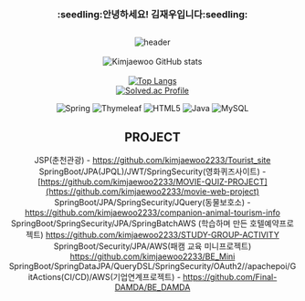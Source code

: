 
<div align="center"><h3>:seedling:안녕하세요! 김재우입니다:seedling:</h3>

## 
![header](https://capsule-render.vercel.app/api?type=wave&color=timeGradient&height=300&section=header&text=jaewookim&fontSize=90&fontColor=d6ace6)
<br><br>
![Kimjaewoo GitHub stats](https://github-readme-stats.vercel.app/api?username=kimjaewoo2233&show_icons=true&theme=radical)  
<br>
[![Top Langs](https://github-readme-stats.vercel.app/api/top-langs/?username=kimjaewoo2233&layout=compact)](https://github.com/anuraghazra/github-readme-stats)
<br>
[![Solved.ac Profile](http://mazassumnida.wtf/api/v2/generate_badge?boj=ta3844)](https://solved.ac/ta3844/) 
<br>

![Spring](https://img.shields.io/badge/spring-%236DB33F.svg?style=for-the-badge&logo=spring&logoColor=white)
![Thymeleaf](https://img.shields.io/badge/Thymeleaf-%23005C0F.svg?style=for-the-badge&logo=Thymeleaf&logoColor=white)
![HTML5](https://img.shields.io/badge/html5-%23E34F26.svg?style=for-the-badge&logo=html5&logoColor=white)
![Java](https://img.shields.io/badge/java-%23ED8B00.svg?style=for-the-badge&logo=java&logoColor=white)
![MySQL](https://img.shields.io/badge/mysql-%2300f.svg?style=for-the-badge&logo=mysql&logoColor=white)<br>


 ## PROJECT

JSP(춘천관광) - https://github.com/kimjaewoo2233/Tourist_site<br>
SpringBoot/JPA(JPQL)/JWT/SpringSecurity(영화퀴즈사이트) - [https://github.com/kimjaewoo2233/MOVIE-QUIZ-PROJECT](https://github.com/kimjaewoo2233/movie-web-project) 
SpringBoot/JPA/SpringSecurity/JQuery(동물보호소) - https://github.com/kimjaewoo2233/companion-animal-tourism-info<br>
SpringBoot/SpringSecurity/JPA/SpringBatchAWS (학습하며 만든 호텔예약프로젝트) https://github.com/kimjaewoo2233/STUDY-GROUP-ACTIVITY <br>
SpringBoot/Security/JPA/AWS(패캠 교육 미니프로젝트)  https://github.com/kimjaewoo2233/BE_Mini<br>
SpringBoot/SpringDataJPA/QueryDSL/SpringSecurity/OAuth2//apachepoi/GitActions(CI/CD)/AWS(기업연계프로젝트) - https://github.com/Final-DAMDA/BE_DAMDA  <br>

    
    


 </div>
 

